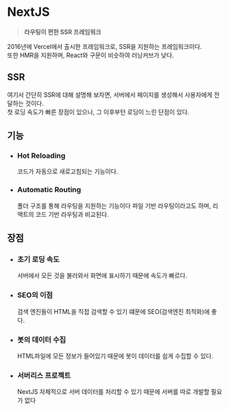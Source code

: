 # NextJS

> **라우팅이 편한 SSR 프레임워크**

2016년에 Vercel에서 출시한 프레임워크로, SSR을 지원하는 프레임워크이다.  
 또한 HMR을 지원하며, React와 구문이 비슷하여 러닝커브가 낮다.

## SSR

여기서 간단히 SSR에 대해 설명해 보자면, 서버에서 페이지를 생성해서 사용자에게 전달하는 것이다.  
 첫 로딩 속도가 빠른 장점이 있으나, 그 이후부턴 로딩이 느린 단점이 있다.

## 기능

- ### Hot Reloading

  코드가 자동으로 새로고침되는 기능이다.

- ### Automatic Routing
  폴더 구조를 통해 라우팅을 지원하는 기능이다
  파일 기반 라우팅이라고도 하며, 리액트의 코드 기반 라우팅과 비교된다.

## 장점

- ### 초기 로딩 속도

  서버에서 모든 것을 불러와서 화면에 표시하기 때문에 속도가 빠르다.

- ### SEO의 이점

  검색 엔진들이 HTML을 직접 검색할 수 있기 떄문에 SEO(검색엔진 최적화)에 좋다.

- ### 봇의 데이터 수집

  HTML파일에 모든 정보가 들어있기 때문에 봇이 데이터를 쉽게 수집할 수 있다.

- ### 서버리스 프로젝트
  NextJS 자체적으로 서버 데이터를 처리할 수 있기 때문에 서버를 따로 개발할 필요가 없다
